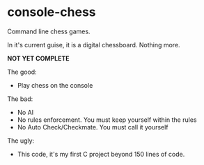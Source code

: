 # console-chess

Command line chess games. 

In it's current guise, it is a digital chessboard. Nothing more.

**NOT YET COMPLETE**

The good:
* Play chess on the console

The bad:
* No AI
* No rules enforcement. You must keep yourself within the rules
* No Auto Check/Checkmate. You must call it yourself

The ugly:
* This code, it's my first C project beyond 150 lines of code.
